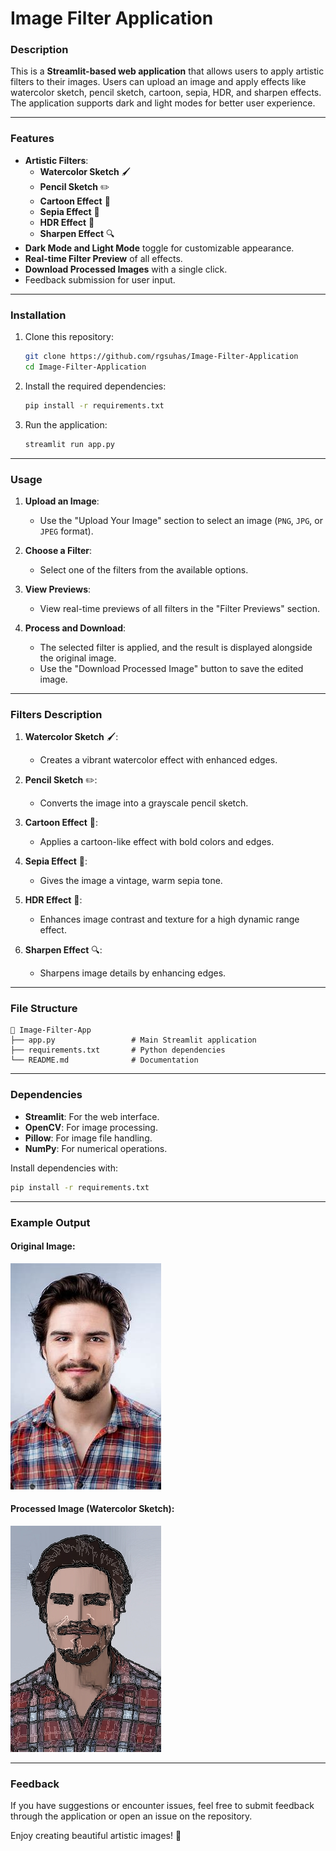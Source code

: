 # Image Filter Application

### Description
This is a **Streamlit-based web application** that allows users to apply artistic filters to their images. Users can upload an image and apply effects like watercolor sketch, pencil sketch, cartoon, sepia, HDR, and sharpen effects. The application supports dark and light modes for better user experience.

---

### Features
- **Artistic Filters**:
  - **Watercolor Sketch** 🖌️
  - **Pencil Sketch** ✏️
  - **Cartoon Effect** 🎨
  - **Sepia Effect** 📜
  - **HDR Effect** 🌄
  - **Sharpen Effect** 🔍
- **Dark Mode and Light Mode** toggle for customizable appearance.
- **Real-time Filter Preview** of all effects.
- **Download Processed Images** with a single click.
- Feedback submission for user input.

---

### Installation

1. Clone this repository:
   ```bash
   git clone https://github.com/rgsuhas/Image-Filter-Application
   cd Image-Filter-Application
   ```

2. Install the required dependencies:
   ```bash
   pip install -r requirements.txt
   ```

3. Run the application:
   ```bash
   streamlit run app.py
   ```

---

### Usage

1. **Upload an Image**:
   - Use the "Upload Your Image" section to select an image (`PNG`, `JPG`, or `JPEG` format).

2. **Choose a Filter**:
   - Select one of the filters from the available options.

3. **View Previews**:
   - View real-time previews of all filters in the "Filter Previews" section.

4. **Process and Download**:
   - The selected filter is applied, and the result is displayed alongside the original image.
   - Use the "Download Processed Image" button to save the edited image.

---

### Filters Description

1. **Watercolor Sketch** 🖌️:
   - Creates a vibrant watercolor effect with enhanced edges.

2. **Pencil Sketch** ✏️:
   - Converts the image into a grayscale pencil sketch.

3. **Cartoon Effect** 🎨:
   - Applies a cartoon-like effect with bold colors and edges.

4. **Sepia Effect** 📜:
   - Gives the image a vintage, warm sepia tone.

5. **HDR Effect** 🌄:
   - Enhances image contrast and texture for a high dynamic range effect.

6. **Sharpen Effect** 🔍:
   - Sharpens image details by enhancing edges.

---

### File Structure

```plaintext
📁 Image-Filter-App
├── app.py                 # Main Streamlit application
├── requirements.txt       # Python dependencies
└── README.md              # Documentation
```

---

### Dependencies

- **Streamlit**: For the web interface.
- **OpenCV**: For image processing.
- **Pillow**: For image file handling.
- **NumPy**: For numerical operations.

Install dependencies with:
```bash
pip install -r requirements.txt
```

---

### Example Output

#### Original Image:
![Original](sample_img/download.jpg)

#### Processed Image (Watercolor Sketch):
![Watercolor](processed/portrait_man_watersketch.jpg)

---

### Feedback

If you have suggestions or encounter issues, feel free to submit feedback through the application or open an issue on the repository.

Enjoy creating beautiful artistic images! 🎨

